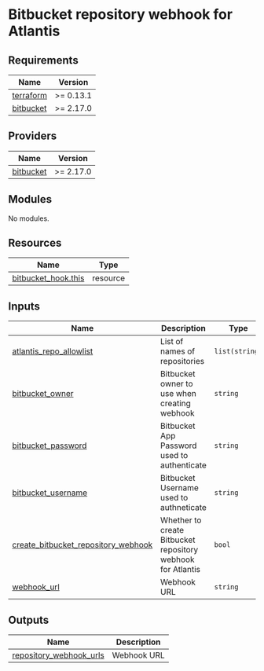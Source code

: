 # Bitbucket repository webhook for Atlantis

<!-- BEGINNING OF PRE-COMMIT-TERRAFORM DOCS HOOK -->
## Requirements

| Name | Version |
|------|---------|
| <a name="requirement_terraform"></a> [terraform](#requirement\_terraform) | >= 0.13.1 |
| <a name="requirement_bitbucket"></a> [bitbucket](#requirement\_bitbucket) | >= 2.17.0 |

## Providers

| Name | Version |
|------|---------|
| <a name="provider_bitbucket"></a> [bitbucket](#provider\_bitbucket) | >= 2.17.0 |

## Modules

No modules.

## Resources

| Name | Type |
|------|------|
| [bitbucket_hook.this](https://registry.terraform.io/providers/DrFaust92/bitbucket/latest/docs/resources/hook) | resource |

## Inputs

| Name | Description | Type | Default | Required |
|------|-------------|------|---------|:--------:|
| <a name="input_atlantis_repo_allowlist"></a> [atlantis\_repo\_allowlist](#input\_atlantis\_repo\_allowlist) | List of names of repositories | `list(string)` | n/a | yes |
| <a name="input_bitbucket_owner"></a> [bitbucket\_owner](#input\_bitbucket\_owner) | Bitbucket owner to use when creating webhook | `string` | `""` | no |
| <a name="input_bitbucket_password"></a> [bitbucket\_password](#input\_bitbucket\_password) | Bitbucket App Password used to authenticate | `string` | `null` | no |
| <a name="input_bitbucket_username"></a> [bitbucket\_username](#input\_bitbucket\_username) | Bitbucket Username used to authneticate | `string` | `null` | no |
| <a name="input_create_bitbucket_repository_webhook"></a> [create\_bitbucket\_repository\_webhook](#input\_create\_bitbucket\_repository\_webhook) | Whether to create Bitbucket repository webhook for Atlantis | `bool` | `true` | no |
| <a name="input_webhook_url"></a> [webhook\_url](#input\_webhook\_url) | Webhook URL | `string` | `""` | no |

## Outputs

| Name | Description |
|------|-------------|
| <a name="output_repository_webhook_urls"></a> [repository\_webhook\_urls](#output\_repository\_webhook\_urls) | Webhook URL |
<!-- END OF PRE-COMMIT-TERRAFORM DOCS HOOK -->
